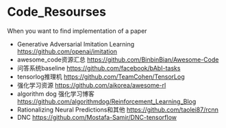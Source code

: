 # Code_Resourses
When you want to find implementation of a paper

- Generative Adversarial Imitation Learning https://github.com/openai/imitation
- awesome_code资源汇总 https://github.com/BinbinBian/Awesome-Code
- 问答系统baseline https://github.com/facebook/bAbI-tasks
- tensorlog推理机 https://github.com/TeamCohen/TensorLog
- 强化学习资源 https://github.com/aikorea/awesome-rl
- algorithm dog 强化学习博客 https://github.com/algorithmdog/Reinforcement_Learning_Blog
- Rationalizing Neural Predictions和其他 https://github.com/taolei87/rcnn 
- DNC https://github.com/Mostafa-Samir/DNC-tensorflow
